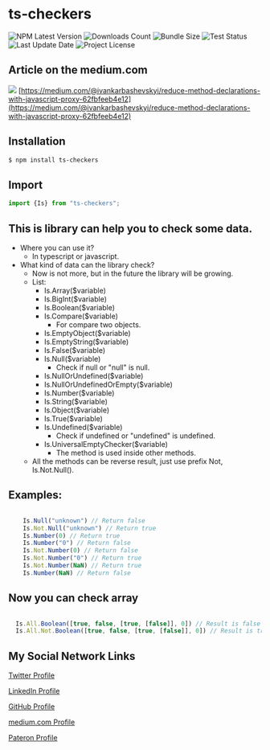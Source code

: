 # ts-checkers
![NPM Latest Version](https://img.shields.io/npm/v/ts-checkers)
![Downloads Count](https://img.shields.io/npm/dm/ts-checkers.svg)
![Bundle Size](https://packagephobia.now.sh/badge?p=ts-checkers)
![Test Status](https://img.shields.io/travis/karbashevskyi/ts-checkers/main.svg)
![Last Update Date](https://img.shields.io/github/last-commit/karbashevskyi/ts-checkers)
![Project License](https://img.shields.io/github/license/karbashevskyi/ts-checkers)

## Article on the medium.com
[![](https://miro.medium.com/max/1400/1*Nr3ayecYqgKJwOqumJHXsw.jpeg)](https://medium.com/@ivankarbashevskyi/reduce-method-declarations-with-javascript-proxy-62fbfeeb4e12)
[https://medium.com/@ivankarbashevskyi/reduce-method-declarations-with-javascript-proxy-62fbfeeb4e12](https://medium.com/@ivankarbashevskyi/reduce-method-declarations-with-javascript-proxy-62fbfeeb4e12)

## Installation

```bash
$ npm install ts-checkers
```

## Import
```typescript
import {Is} from "ts-checkers";
```

## This is library can help you to check some data.
- Where you can use it?
  - In typescript or javascript.
- What kind of data can the library check?
  - Now is not more, but in the future the library will be growing.
  - List:
    - Is.Array($variable)
    - Is.BigInt($variable)
    - Is.Boolean($variable)
    - Is.Compare($variable)
      - For compare two objects.
    - Is.EmptyObject($variable)
    - Is.EmptyString($variable)
    - Is.False($variable)
    - Is.Null($variable)
      - Check if null or "null" is null.
    - Is.NullOrUndefined($variable)
    - Is.NullOrUndefinedOrEmpty($variable)
    - Is.Number($variable)
    - Is.String($variable)
    - Is.Object($variable)
    - Is.True($variable)
    - Is.Undefined($variable)
      - Check if undefined or "undefined" is undefined.
    - Is.UniversalEmptyChecker($variable)
      - The method is used inside other methods.
  - All the methods can be reverse result, just use prefix Not, Is.Not.Null().


## Examples:
```typescript

    Is.Null("unknown") // Return false
    Is.Not.Null("unknown") // Return true
    Is.Number(0) // Return true
    Is.Number("0") // Return false
    Is.Not.Number(0) // Return false
    Is.Not.Number("0") // Return true
    Is.Not.Number(NaN) // Return true
    Is.Number(NaN) // Return false

```

## Now you can check array
```typescript

  Is.All.Boolean([true, false, [true, [false]], 0]) // Result is false beacouse in array exist 0
  Is.All.Not.Boolean([true, false, [true, [false]], 0]) // Result is true beacouse in array exist 0

```


## My Social Network Links
[Twitter Profile](https://twitter.com/Karbashevskyi)

[LinkedIn Profile](https://www.linkedin.com/in/ivan-karbashevskyi/)

[GitHub Profile](https://github.com/Karbashevskyi)

[medium.com Profile](https://medium.com/@ivankarbashevskyi)

[Pateron Profile](https://www.patreon.com/karbash)
